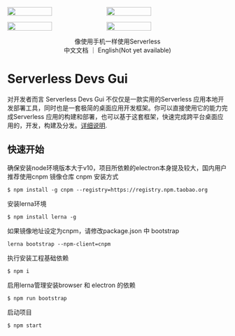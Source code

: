 
<a href="https://www.serverless-devs.com/#/home"  target="_blank" ><span style="display:flex;width:100%"> <img src="https://images.serverlessfans.com/devs-github/app1.jpg" width="45%"/> <img src="https://images.serverlessfans.com/devs-github/app2.jpg" width="45%"/> </span></a>

<a href="https://www.serverless-devs.com/#/home"  target="_blank" ><span style="display:flex;width:100%"><img src="https://images.serverlessfans.com/devs-github/app3.jpg" width="45%"/> <img src="https://images.serverlessfans.com/devs-github/app4.jpg" width="45%"/> </span></a>
<p align="center">
  <span>像使用手机一样使用Serverless</span><br>
  <span>中文文档 ｜ English(Not yet available)</span>
</p>

# Serverless Devs Gui
对开发者而言 Serverless Devs Gui 不仅仅是一款实用的Serverless 应用本地开发部署工具，同时也是一套极简的桌面应用开发框架。你可以直接使用它的能力完成Serverless 应用的构建和部署，也可以基于这套框架，快速完成跨平台桌面应用的，开发，构建及分发。[详细说明](docs/detail.md).


## 快速开始
确保安装node环境版本大于v10，项目所依赖的electron本身提及较大，国内用户推荐使用cnpm 镜像仓库
cnpm 安装方式
```
$ npm install -g cnpm --registry=https://registry.npm.taobao.org
```
安装lerna环境

```
$ npm install lerna -g
```
如果镜像地址设定为cnpm，请修改package.json 中 bootstrap
```
lerna bootstrap --npm-client=cnpm
```
执行安装工程基础依赖
```
$ npm i
```
启用lerna管理安装browser 和 electron 的依赖
```
$ npm run bootstrap
```
启动项目
```
$ npm start
```
